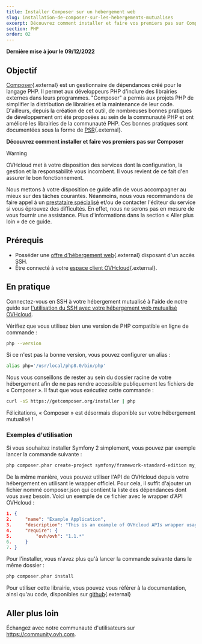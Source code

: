 ```yaml
---
title: Installer Composer sur un hebergement web
slug: installation-de-composer-sur-les-hebergements-mutualises
excerpt: Découvrez comment installer et faire vos premiers pas sur Composer.
section: PHP
order: 02
---
```


**Dernière mise à jour le 09/12/2022**

## Objectif

[Composer](https://getcomposer.org/){.external} est un gestionnaire de dépendances créé pour le langage PHP. Il permet aux développeurs PHP d'inclure des librairies externes dans leurs programmes. "Composer" a permis aux projets PHP de simplifier la distribution de librairies et la maintenance de leur code. D'ailleurs, depuis la création de cet outil, de nombreuses bonnes pratiques de développement ont été proposées au sein de la communauté PHP et ont amélioré les librairies de la communauté PHP. Ces bonnes pratiques sont documentées sous la forme de [PSR](http://www.php-fig.org/){.external}.

**Découvrez comment installer et faire vos premiers pas sur Composer**

> [!warning]
>
> OVHcloud met à votre disposition des services dont la configuration, la gestion et la responsabilité vous incombent. Il vous revient de ce fait d'en assurer le bon fonctionnement.
> 
> Nous mettons à votre disposition ce guide afin de vous accompagner au mieux sur des tâches courantes. Néanmoins, nous vous recommandons de faire appel à un [prestataire spécialisé](https://partner.ovhcloud.com/fr-ca/) et/ou de contacter l'éditeur du service si vous éprouvez des difficultés. En effet, nous ne serons pas en mesure de vous fournir une assistance. Plus d'informations dans la section « Aller plus loin » de ce guide.
> 

## Prérequis

- Posséder une [offre d'hébergement web](https://www.ovhcloud.com/fr-ca/web-hosting/){.external} disposant d'un accès SSH.
- Être connecté à votre [espace client OVHcloud](https://ca.ovh.com/auth/?action=gotomanager&from=https://www.ovh.com/ca/fr/&ovhSubsidiary=qc){.external}.


## En pratique

Connectez-vous en SSH à votre hébergement mutualisé à l'aide de notre guide sur [l'utilisation du SSH avec votre hébergement web mutualisé OVHcloud](https://docs.ovh.com/ca/fr/hosting/mutualise-le-ssh-sur-les-hebergements-mutualises/).

Vérifiez que vous utilisez bien une version de PHP compatible en ligne de commande :


```bash
php --version
```

Si ce n'est pas la bonne version, vous pouvez configurer un alias :


```bash
alias php='/usr/local/php8.0/bin/php'
```

Nous vous conseillons de rester au sein du dossier racine de votre hébergement afin de ne pas rendre accessible publiquement les fichiers de « Composer ». Il faut que vous exécutiez cette commande :


```bash
curl -sS https://getcomposer.org/installer | php
```

Félicitations, « Composer » est désormais disponible sur votre hébergement mutualisé !


### Exemples d'utilisation

Si vous souhaitez installer Symfony 2 simplement, vous pouvez par exemple lancer la commande suivante :


```bash
php composer.phar create-project symfony/framework-standard-edition my_project_name "2.7.*"
```

De la même manière, vous pouvez utiliser l'API de OVHcloud depuis votre hébergement en utilisant le wrapper officiel. Pour cela, il suffit d'ajouter un fichier nommé composer.json qui contient la liste des dépendances dont vous avez besoin. Voici un exemple de ce fichier avec le wrapper d'API OVHcloud :


```json
1. {
2.     "name": "Example Application",
3.     "description": "This is an example of OVHcloud APIs wrapper usage",
4.     "require": {
5.         "ovh/ovh": "1.1.*"
6.     }
7. }
```

Pour l'installer, vous n'avez plus qu'à lancer la commande suivante dans le même dossier :


```bash
php composer.phar install
```

Pour utiliser cette librairie, vous pouvez vous référer à la documentation, ainsi qu'au code, disponibles sur [github](https://github.com/ovh/php-ovh){.external}


## Aller plus loin

Échangez avec notre communauté d'utilisateurs sur <https://community.ovh.com>.
